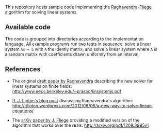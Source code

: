 <!-- this file uses MarkDown syntax,
    see: http://daringfireball.net/projects/markdown/ -->

This repository hosts sample code implementing the
[Raghavendra][1]-[Fliege][3] algorithm for solving linear systems.


Available code
--------------

The code is grouped into directories according to the implementation
language.  All example programs run two tests in sequence: solve a
linear system `Ax = b` with `A` the identiy matrix, and solve a linear
system where `A` is a random matrix with coefficients drawn uniformly
from an interval.


References
----------

* The original [draft paper by Raghavendra][1] describing the new
  solver for linear systems on finite fields:
  <http://www.eecs.berkeley.edu/~prasad/linsystems.pdf>

* [R. J. Lipton's blog post][2] discussing Raghavendra's algorithm:
  <http://rjlipton.wordpress.com/2012/08/09/a-new-way-to-solve-linear-equations/>

* The [arXiv paper by J. Fliege][3] providing a modified version of
  the algorithm that works over the reals:
  <http://arxiv.org/pdf/1209.3995v1>

[1]: http://www.eecs.berkeley.edu/~prasad/linsystems.pdf
[2]: http://rjlipton.wordpress.com/2012/08/09/a-new-way-to-solve-linear-equations/
[3]: http://arxiv.org/pdf/1209.3995v1
